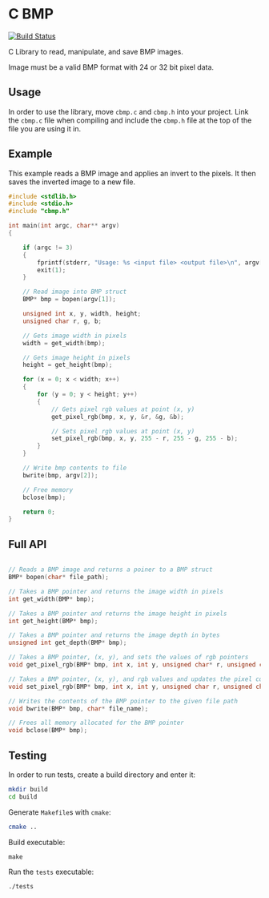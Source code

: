 # C BMP

[![Build Status](https://travis-ci.org/mattflow/cbmp.svg?branch=master)](https://travis-ci.org/mattflow/cbmp)

C Library to read, manipulate, and save BMP images.

Image must be a valid BMP format with 24 or 32 bit pixel data.

## Usage

In order to use the library, move `cbmp.c` and `cbmp.h` into your project.
Link the `cbmp.c` file when compiling and include the `cbmp.h` file at the
top of the file you are using it in.

## Example

This example reads a BMP image and applies an invert to the pixels. It
then saves the inverted image to a new file.

```c
#include <stdlib.h>
#include <stdio.h>
#include "cbmp.h"

int main(int argc, char** argv)
{

    if (argc != 3)
    {
        fprintf(stderr, "Usage: %s <input file> <output file>\n", argv[0]);
        exit(1);
    }

    // Read image into BMP struct
    BMP* bmp = bopen(argv[1]);

    unsigned int x, y, width, height;
    unsigned char r, g, b;

    // Gets image width in pixels
    width = get_width(bmp);

    // Gets image height in pixels
    height = get_height(bmp);

    for (x = 0; x < width; x++)
    {
        for (y = 0; y < height; y++)
        {
            // Gets pixel rgb values at point (x, y)
            get_pixel_rgb(bmp, x, y, &r, &g, &b);

            // Sets pixel rgb values at point (x, y)
            set_pixel_rgb(bmp, x, y, 255 - r, 255 - g, 255 - b);
        }
    }

    // Write bmp contents to file
    bwrite(bmp, argv[2]);

    // Free memory
    bclose(bmp);

    return 0;
}
```

## Full API

```c

// Reads a BMP image and returns a poiner to a BMP struct
BMP* bopen(char* file_path);

// Takes a BMP pointer and returns the image width in pixels
int get_width(BMP* bmp);

// Takes a BMP pointer and returns the image height in pixels
int get_height(BMP* bmp);

// Takes a BMP pointer and returns the image depth in bytes
unsigned int get_depth(BMP* bmp);

// Takes a BMP pointer, (x, y), and sets the values of rgb pointers
void get_pixel_rgb(BMP* bmp, int x, int y, unsigned char* r, unsigned char* g, unsigned char* b);

// Takes a BMP pointer, (x, y), and rgb values and updates the pixel color
void set_pixel_rgb(BMP* bmp, int x, int y, unsigned char r, unsigned char g, unsigned char b);

// Writes the contents of the BMP pointer to the given file path
void bwrite(BMP* bmp, char* file_name);

// Frees all memory allocated for the BMP pointer
void bclose(BMP* bmp);

```

## Testing

In order to run tests, create a build directory and enter it:

```sh
mkdir build
cd build
```

Generate `Makefile`s with `cmake`:

```sh
cmake ..
```

Build executable:
```
make
```

Run the `tests` executable:

```sh
./tests
```
